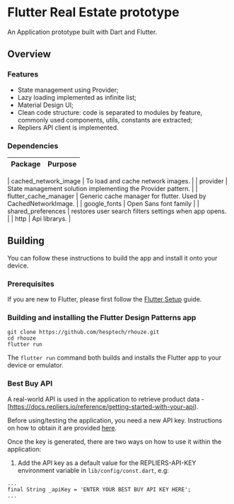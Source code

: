 # Flutter Real Estate prototype

An Application prototype built with Dart and Flutter.

## Overview

### Features

- State management using Provider;
- Lazy loading implemented as infinite list;
- Material Design UI;
- Clean code structure: code is separated to modules by feature, commonly used components, utils, constants are extracted;
- Repliers API client is implemented.

### Dependencies

| Package               | Purpose                                                                                                                    |
| --------------------- | -------------------------------------------------------------------------------------------------------------------------- |


| cached_network_image  | To load and cache network images.                                                                                          |
| provider              | State management solution implementing the Provider pattern.                                                               |
| flutter_cache_manager | Generic cache manager for flutter. Used by CachedNetworkImage.                                                             |
| google_fonts          | Open Sans font family                                                                                                      |
| shared_preferences    | restores user search filters settings when app opens.                                                                      |
| http                  | Api librarys.                                                                                                              |


## Building

You can follow these instructions to build the app and install it onto your device.

### Prerequisites

If you are new to Flutter, please first follow the [Flutter Setup](https://flutter.dev/setup/) guide.

### Building and installing the Flutter Design Patterns app

```
git clone https://github.com/hesptech/rhouze.git
cd rhouze
flutter run
```

The `flutter run` command both builds and installs the Flutter app to your device or emulator.

### Best Buy API

A real-world API is used in the application to retrieve product data - [https://docs.repliers.io/reference/getting-started-with-your-api).

Before using/testing the application, you need a new API key. Instructions on how to obtain it are provided [here](https://www.repliers.com/request-access).

Once the key is generated, there are two ways on how to use it within the application:

1. Add the API key as a default value for the REPLIERS-API-KEY environment variable in `lib/config/const.dart`, e.g:

```
...
final String _apiKey = 'ENTER YOUR BEST BUY API KEY HERE';
...
```
